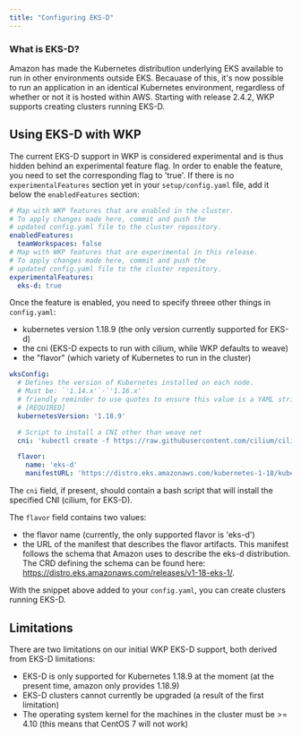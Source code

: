 ```yaml
---
title: "Configuring EKS-D"
---
```


### What is EKS-D?

Amazon has made the Kubernetes distribution underlying EKS available to run in other environments outside EKS. Becauase of this, it's now possible to run an application in an identical Kubernetes environment, regardless of whether or not it is hosted within AWS. Starting with release 2.4.2, WKP supports creating clusters running EKS-D.

## Using EKS-D with WKP

The current EKS-D support in WKP is considered experimental and is thus hidden behind an experimental feature flag. In order to enable the feature, you need to set the corresponding flag to 'true'. If there is no `experimentalFeatures` section yet in your `setup/config.yaml` file, add it below the `enabledFeatures` section:

```yaml
# Map with WKP features that are enabled in the cluster.
# To apply changes made here, commit and push the
# updated config.yaml file to the cluster repository.
enabledFeatures:
  teamWorkspaces: false
# Map with WKP features that are experimental in this release.
# To apply changes made here, commit and push the
# updated config.yaml file to the cluster repository.
experimentalFeatures:
  eks-d: true
```

Once the feature is enabled, you need to specify threee other things in `config.yaml`:
- kubernetes version 1.18.9 (the only version currently supported for EKS-d)
- the cni (EKS-D expects to run with cilium, while WKP defaults to weave)
- the "flavor" (which variety of Kubernetes to run in the cluster)

```yaml
wksConfig:
  # Defines the version of Kubernetes installed on each node.
  # Must be: `'1.14.x'`-`'1.16.x'`
  # friendly reminder to use quotes to ensure this value is a YAML string.
  # [REQUIRED]
  kubernetesVersion: '1.18.9'

  # Script to install a CNI other than weave net
  cni: 'kubectl create -f https://raw.githubusercontent.com/cilium/cilium/v1.9/install/kubernetes/quick-install.yaml'

  flavor:
    name: 'eks-d'
    manifestURL: 'https://distro.eks.amazonaws.com/kubernetes-1-18/kubernetes-1-18-eks-1.yaml'
```

The `cni` field, if present, should contain a bash script that will install the specified CNI (cilium, for EKS-D).

The `flavor` field contains two values:
- the flavor name (currently, the only supported flavor is 'eks-d')
- the URL of the manifest that describes the flavor artifacts. This manifest follows the schema that Amazon uses to describe the eks-d distribution. The CRD defining the schema can be found here: https://distro.eks.amazonaws.com/releases/v1-18-eks-1/.

With the snippet above added to your `config.yaml`, you can create clusters running EKS-D.

## Limitations

There are two limitations on our initial WKP EKS-D support, both derived from EKS-D limitations:
- EKS-D is only supported for Kubernetes 1.18.9 at the moment (at the present time, amazon only provides 1.18.9)
- EKS-D clusters cannot currently be upgraded (a result of the first limitation)
- The operating system kernel for the machines in the cluster must be >= 4.10 (this means that CentOS 7 will not work)
